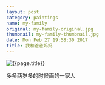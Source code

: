 ```yaml
---
layout: post
category: paintings
name: my-family
original: my-family-original.jpg
thumbnail: my-family-thumbnail.jpg
date: Mon Feb 27 19:58:30 2017
title: 我和爸爸妈妈
---
```


![{{page.title}}](/gallery/{{page.category}}/{{page.original}})

多多两岁多的时候画的一家人

